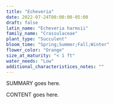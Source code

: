 ```yaml
---
title: "Echeveria"
date: 2022-07-24T00:00:00-05:00
draft: false
latin_name: "Echeveria harmsii"
family_name: "Crassulaceae"
plant_type: "Succulent"
bloom_time: "Spring;Summer;Fall;Winter"
flower_color: "Orange"
size_at_maturity: "< 1 ft"
water_needs: "Low"
additional_characteristices_notes: ""
---
```


SUMMARY goes here.

<!--more-->

CONTENT goes here.